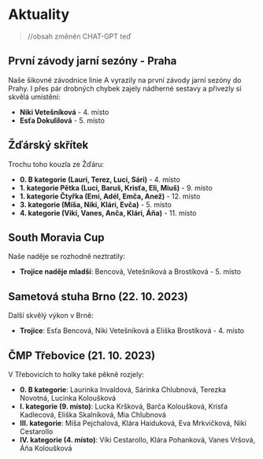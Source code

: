 
# Aktuality

> //obsah změněn CHAT-GPT teď

## První závody jarní sezóny - Praha

Naše šikovné závodnice linie A vyrazily na první závody jarní sezóny do Prahy. I přes pár drobných chybek zajely nádherné sestavy a přivezly si skvělá umístění:

* **Niki Vetešníková** - 4. místo
* **Esťa Dokulilová** - 5. místo

## Žďárský skřítek

Trochu toho kouzla ze Žďáru:

* **0. B kategorie (Lauri, Terez, Luci, Sári)** - 4. místo
* **1. kategorie Pětka (Luci, Baruš, Krisťa, Eli, Miuš)** - 9. místo
* **1. kategorie Čtyřka (Emi, Adél, Emča, Anež)** - 12. místo
* **3. kategorie (Míša, Niki, Klári, Evča)** - 5. místo
* **4. kategorie (Viki, Vanes, Anča, Klári, Áňa)** - 11. místo

## South Moravia Cup

Naše naděje se rozhodně neztratily:

* **Trojice naděje mladší**: Bencová, Vetešníková a Brostíková - 5. místo

## Sametová stuha Brno (22. 10. 2023)

Další skvělý výkon v Brně:

* **Trojice**: Esťa Bencová, Niki Vetešníková a Eliška Brostíková - 4. místo

## ČMP Třebovice (21. 10. 2023)

V Třebovicích to holky také pěkně rozjely:

* **0. B kategorie**: Laurinka Invaldová, Sárinka Chlubnová, Terezka Novotná, Lucinka Koloušková
* **I. kategorie (9. místo)**: Lucka Kršková, Barča Koloušková, Krisťa Kadlecová, Eliška Skalníková, Mia Chlubnová
* **III. kategorie**: Míša Pejchalová, Klára Haiduková, Eva Mrkvičková, Niki Cestarollo
* **IV. kategorie (4. místo)**: Viki Cestarollo, Klára Pohanková, Vanes Vršová, Áňa Koloušková
